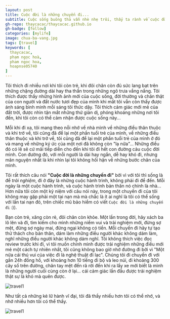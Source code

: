 ```yaml
---
layout: post
title: Cuộc đời là những chuyến đi...
subtitle: Cuộc sống buông thả vẫn nhè nhẹ trôi, thấy ta rành về cuộc đời nhưng chỉ bập bẹ thôi.
gh-repo: thaycacac/thaycacac.github.io
gh-badge: [follow]
categories: [mylife]
image: chua-ba-vang.jpg
tags: [travel]
keywords: [
  thaycacac,
  phạm ngọc hoà,
  pham ngoc hoa,
  hoapnse05740
]
---
```


Tôi thích đi nhiều nơi khi tôi còn trẻ, khi đôi chân còn đủ sức lang bạt trên những chặng đường dài hay tha thẩn trong những ngõ trưa vắng nắng. Tôi thích được thấy những hình ảnh mới của cuộc sống, đời thường và chân thật của con người và đất nước tươi đẹp của mình khi mắt tôi vẫn còn thấy được ánh sáng bình minh mỗi sáng tôi thức dậy. Tôi thích cảm giác mới mẻ của đất trời, được nhìn tận mắt những thứ giản dị, phóng khoáng những nơi tôi đến, khi tôi còn có thể cảm nhận được cuộc sống này...

Mỗi khi đi xa, tôi mang theo nỗi nhớ về nhà mình về những điều thân thuộc và khi trở về, tôi cũng đã để lại một phần tuổi trẻ của mình, về những điều thân thuộc và khi trở về, tôi cũng đã để lại một phần tuổi trẻ của mình ở đó và mang về những ký ức của một nơi đã không còn "lạ nữa"... Những điều đó có lẽ sẽ cứ mãi tiếp diễn cho đến khi tôi đi hết con đường cảu cuộc đời mình. Con đường đó, với mỗi người là dài hay ngắn, dễ hay khó đi, nhưng mãn nguyện nhất là khi nhìn lại tôi không hối hận về những bước chân của mình.

Tôi rất thích câu nói **"Cuộc đời là những chuyến đi"** bởi vì với tôi thì sống là để _trải nghiệm_, đi ở đây là những cuộc hành trình, không phải đi để đến. Mỗi ngày là một cuộc hành trình, và cuộc hành trình bản thân nó chính là nhà... Hơn nữa tôi còn một kỷ niệm với câu nói này, trong một chuyến đi của tôi không may gặp phải một tai nạn mà mà chắc là ít ai nghĩ là tôi có thể sống với lần tai nạn đó, trên chiếc mũ bảo hiểm có viết `Cuộc đời là những chuyến đi` :)).

<!-- ## Ba Vàng - Yên Tử -->

Bạn còn trẻ, xăng còn rẻ, đôi chân còn khỏe. Một lần trong đời, hãy xách ba lô lên và đi, tìm kiếm cho mình những niềm vui và trải nghiệm mới, đừng sợ mệt, đừng sợ ngày mai, đừng ngại không có tiền. Mỗi chuyến đi hãy tự tạo thử thách cho bản thân, dám làm những điều người khác không dám làm, nghĩ những điều người khác không dám nghĩ. Tôi không thích việc đọc review trước khi đi, vì tôi muốn chính mình được trải nghiệm những điều mới mẻ một cách tự nhiên nhất, tôi cũng không bao giờ nhớ đường đi bởi vì "Một nửa cái thú vui của việc đi là nghệ thuật đi lạc". Chúng tôi đi chuyến đi với gần 24h đồng hồ, với khoảng hơn 10 tiếng đi bộ và leo núi, đi khoảng 300 cây số trên đường, chân tay mệt đến rã rời đến khi ra lấy xe mới biết là mình là những người cuối cùng còn ở lại... cái cảm giác lần đầu được trải nghiệm thật sự là khó mà quên được.

![travel1](https://i.imgur.com/JGN9fiv.jpg)

Như tất cả những kẻ lữ hành vĩ đại, tôi đã thầy nhiều hơn tôi có thể nhớ, và nhớ nhiều hơn tôi có thể thấy.

![travel1](https://i.imgur.com/2xAggR0.jpg)
